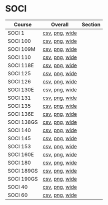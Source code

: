 # SOCI

| Course | Overall | Section |
| ------ | ------- | ------- |
| SOCI 1 | [csv](https://github.com/UCSD-Historical-Enrollment-Data/2024Summer1/blob/main/overall/SOCI%201.csv), [png](https://raw.githubusercontent.com/UCSD-Historical-Enrollment-Data/2024Summer1/main/plot_overall/SOCI%201.png), [wide](https://raw.githubusercontent.com/UCSD-Historical-Enrollment-Data/2024Summer1/main/plot_overall_wide/SOCI%201.png) |  |
| SOCI 100 | [csv](https://github.com/UCSD-Historical-Enrollment-Data/2024Summer1/blob/main/overall/SOCI%20100.csv), [png](https://raw.githubusercontent.com/UCSD-Historical-Enrollment-Data/2024Summer1/main/plot_overall/SOCI%20100.png), [wide](https://raw.githubusercontent.com/UCSD-Historical-Enrollment-Data/2024Summer1/main/plot_overall_wide/SOCI%20100.png) |  |
| SOCI 109M | [csv](https://github.com/UCSD-Historical-Enrollment-Data/2024Summer1/blob/main/overall/SOCI%20109M.csv), [png](https://raw.githubusercontent.com/UCSD-Historical-Enrollment-Data/2024Summer1/main/plot_overall/SOCI%20109M.png), [wide](https://raw.githubusercontent.com/UCSD-Historical-Enrollment-Data/2024Summer1/main/plot_overall_wide/SOCI%20109M.png) |  |
| SOCI 110 | [csv](https://github.com/UCSD-Historical-Enrollment-Data/2024Summer1/blob/main/overall/SOCI%20110.csv), [png](https://raw.githubusercontent.com/UCSD-Historical-Enrollment-Data/2024Summer1/main/plot_overall/SOCI%20110.png), [wide](https://raw.githubusercontent.com/UCSD-Historical-Enrollment-Data/2024Summer1/main/plot_overall_wide/SOCI%20110.png) |  |
| SOCI 118E | [csv](https://github.com/UCSD-Historical-Enrollment-Data/2024Summer1/blob/main/overall/SOCI%20118E.csv), [png](https://raw.githubusercontent.com/UCSD-Historical-Enrollment-Data/2024Summer1/main/plot_overall/SOCI%20118E.png), [wide](https://raw.githubusercontent.com/UCSD-Historical-Enrollment-Data/2024Summer1/main/plot_overall_wide/SOCI%20118E.png) |  |
| SOCI 125 | [csv](https://github.com/UCSD-Historical-Enrollment-Data/2024Summer1/blob/main/overall/SOCI%20125.csv), [png](https://raw.githubusercontent.com/UCSD-Historical-Enrollment-Data/2024Summer1/main/plot_overall/SOCI%20125.png), [wide](https://raw.githubusercontent.com/UCSD-Historical-Enrollment-Data/2024Summer1/main/plot_overall_wide/SOCI%20125.png) |  |
| SOCI 126 | [csv](https://github.com/UCSD-Historical-Enrollment-Data/2024Summer1/blob/main/overall/SOCI%20126.csv), [png](https://raw.githubusercontent.com/UCSD-Historical-Enrollment-Data/2024Summer1/main/plot_overall/SOCI%20126.png), [wide](https://raw.githubusercontent.com/UCSD-Historical-Enrollment-Data/2024Summer1/main/plot_overall_wide/SOCI%20126.png) |  |
| SOCI 130E | [csv](https://github.com/UCSD-Historical-Enrollment-Data/2024Summer1/blob/main/overall/SOCI%20130E.csv), [png](https://raw.githubusercontent.com/UCSD-Historical-Enrollment-Data/2024Summer1/main/plot_overall/SOCI%20130E.png), [wide](https://raw.githubusercontent.com/UCSD-Historical-Enrollment-Data/2024Summer1/main/plot_overall_wide/SOCI%20130E.png) |  |
| SOCI 131 | [csv](https://github.com/UCSD-Historical-Enrollment-Data/2024Summer1/blob/main/overall/SOCI%20131.csv), [png](https://raw.githubusercontent.com/UCSD-Historical-Enrollment-Data/2024Summer1/main/plot_overall/SOCI%20131.png), [wide](https://raw.githubusercontent.com/UCSD-Historical-Enrollment-Data/2024Summer1/main/plot_overall_wide/SOCI%20131.png) |  |
| SOCI 135 | [csv](https://github.com/UCSD-Historical-Enrollment-Data/2024Summer1/blob/main/overall/SOCI%20135.csv), [png](https://raw.githubusercontent.com/UCSD-Historical-Enrollment-Data/2024Summer1/main/plot_overall/SOCI%20135.png), [wide](https://raw.githubusercontent.com/UCSD-Historical-Enrollment-Data/2024Summer1/main/plot_overall_wide/SOCI%20135.png) |  |
| SOCI 136E | [csv](https://github.com/UCSD-Historical-Enrollment-Data/2024Summer1/blob/main/overall/SOCI%20136E.csv), [png](https://raw.githubusercontent.com/UCSD-Historical-Enrollment-Data/2024Summer1/main/plot_overall/SOCI%20136E.png), [wide](https://raw.githubusercontent.com/UCSD-Historical-Enrollment-Data/2024Summer1/main/plot_overall_wide/SOCI%20136E.png) |  |
| SOCI 138GS | [csv](https://github.com/UCSD-Historical-Enrollment-Data/2024Summer1/blob/main/overall/SOCI%20138GS.csv), [png](https://raw.githubusercontent.com/UCSD-Historical-Enrollment-Data/2024Summer1/main/plot_overall/SOCI%20138GS.png), [wide](https://raw.githubusercontent.com/UCSD-Historical-Enrollment-Data/2024Summer1/main/plot_overall_wide/SOCI%20138GS.png) |  |
| SOCI 140 | [csv](https://github.com/UCSD-Historical-Enrollment-Data/2024Summer1/blob/main/overall/SOCI%20140.csv), [png](https://raw.githubusercontent.com/UCSD-Historical-Enrollment-Data/2024Summer1/main/plot_overall/SOCI%20140.png), [wide](https://raw.githubusercontent.com/UCSD-Historical-Enrollment-Data/2024Summer1/main/plot_overall_wide/SOCI%20140.png) |  |
| SOCI 145 | [csv](https://github.com/UCSD-Historical-Enrollment-Data/2024Summer1/blob/main/overall/SOCI%20145.csv), [png](https://raw.githubusercontent.com/UCSD-Historical-Enrollment-Data/2024Summer1/main/plot_overall/SOCI%20145.png), [wide](https://raw.githubusercontent.com/UCSD-Historical-Enrollment-Data/2024Summer1/main/plot_overall_wide/SOCI%20145.png) |  |
| SOCI 153 | [csv](https://github.com/UCSD-Historical-Enrollment-Data/2024Summer1/blob/main/overall/SOCI%20153.csv), [png](https://raw.githubusercontent.com/UCSD-Historical-Enrollment-Data/2024Summer1/main/plot_overall/SOCI%20153.png), [wide](https://raw.githubusercontent.com/UCSD-Historical-Enrollment-Data/2024Summer1/main/plot_overall_wide/SOCI%20153.png) |  |
| SOCI 160E | [csv](https://github.com/UCSD-Historical-Enrollment-Data/2024Summer1/blob/main/overall/SOCI%20160E.csv), [png](https://raw.githubusercontent.com/UCSD-Historical-Enrollment-Data/2024Summer1/main/plot_overall/SOCI%20160E.png), [wide](https://raw.githubusercontent.com/UCSD-Historical-Enrollment-Data/2024Summer1/main/plot_overall_wide/SOCI%20160E.png) |  |
| SOCI 180 | [csv](https://github.com/UCSD-Historical-Enrollment-Data/2024Summer1/blob/main/overall/SOCI%20180.csv), [png](https://raw.githubusercontent.com/UCSD-Historical-Enrollment-Data/2024Summer1/main/plot_overall/SOCI%20180.png), [wide](https://raw.githubusercontent.com/UCSD-Historical-Enrollment-Data/2024Summer1/main/plot_overall_wide/SOCI%20180.png) |  |
| SOCI 189GS | [csv](https://github.com/UCSD-Historical-Enrollment-Data/2024Summer1/blob/main/overall/SOCI%20189GS.csv), [png](https://raw.githubusercontent.com/UCSD-Historical-Enrollment-Data/2024Summer1/main/plot_overall/SOCI%20189GS.png), [wide](https://raw.githubusercontent.com/UCSD-Historical-Enrollment-Data/2024Summer1/main/plot_overall_wide/SOCI%20189GS.png) |  |
| SOCI 190GS | [csv](https://github.com/UCSD-Historical-Enrollment-Data/2024Summer1/blob/main/overall/SOCI%20190GS.csv), [png](https://raw.githubusercontent.com/UCSD-Historical-Enrollment-Data/2024Summer1/main/plot_overall/SOCI%20190GS.png), [wide](https://raw.githubusercontent.com/UCSD-Historical-Enrollment-Data/2024Summer1/main/plot_overall_wide/SOCI%20190GS.png) |  |
| SOCI 40 | [csv](https://github.com/UCSD-Historical-Enrollment-Data/2024Summer1/blob/main/overall/SOCI%2040.csv), [png](https://raw.githubusercontent.com/UCSD-Historical-Enrollment-Data/2024Summer1/main/plot_overall/SOCI%2040.png), [wide](https://raw.githubusercontent.com/UCSD-Historical-Enrollment-Data/2024Summer1/main/plot_overall_wide/SOCI%2040.png) |  |
| SOCI 60 | [csv](https://github.com/UCSD-Historical-Enrollment-Data/2024Summer1/blob/main/overall/SOCI%2060.csv), [png](https://raw.githubusercontent.com/UCSD-Historical-Enrollment-Data/2024Summer1/main/plot_overall/SOCI%2060.png), [wide](https://raw.githubusercontent.com/UCSD-Historical-Enrollment-Data/2024Summer1/main/plot_overall_wide/SOCI%2060.png) |  |
